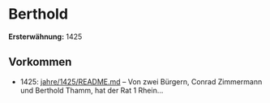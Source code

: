 # Berthold

**Ersterwähnung:** 1425

## Vorkommen
- 1425: [jahre/1425/README.md](../jahre/1425/README.md) – Von zwei Bürgern, Conrad Zimmermann und Berthold
Thamm, hat der Rat 1 Rhein...
